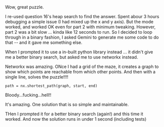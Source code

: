 Wow, great puzzle.

I re-used question 16's heap search to find the answer. Spent abour 3 hours debugging a simple issue (I had mixed up the x and y axis). But the mode worked, and worked OK even for part 2 with minimum tweaking. However, part 2 was a bit slow ... kinda like 12 seconds to run. So I decided to loop through in a binary fashion, I asked Gemini to generate me some code to do that -- and it gave me something else.

When I prompted it to use a in-built python library instead ... it didn't give me a better binary search, but asked me to use networkx instead.

Networkx was amazing. ONce I had a grid of the maze, it creates a graph to show which points are reachable from which other points. And then with a single line, solves the puzzle!!!!

    path = nx.shortest_path(graph, start, end)

Bloody...fucking...hell!!

It's amazing. One solution that is so simple and maintainable.

THen I prompted it for a better binary search (again!) and this  time it worked. And now the solution runs in under 1 second (including tests)